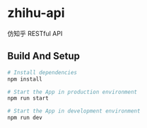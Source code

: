 # zhihu-api
仿知乎 RESTful API

## Build And Setup

```bash
# Install dependencies
npm install

# Start the App in production environment
npm run start

# Start the App in development environment
npm run dev
```
